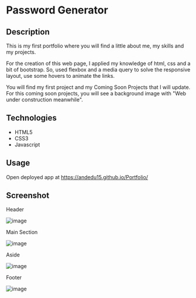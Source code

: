 # Password Generator

## Description

This is my first portfolio where you will find a little about me, my skills and my projects.

For the creation of this web page, I applied my knowledge of html, css and a bit of bootstrap. So, used flexbox and a media query to solve the responsive layout, use some hovers to animate the links.

You will find my first project and my Coming Soon Projects that I will update. For this coming soon projects, you will see a background image with "Web under construction meanwhile".

## Technologies

- HTML5
- CSS3
- Javascript

## Usage

Open deployed app at https://andedu15.github.io/Portfolio/

## Screenshot

Header

![image](https://github.com/andedu15/Portfolio/assets/126121687/9d52df62-940b-480e-a191-32bc47e03724)

Main Section

![image](https://github.com/andedu15/Portfolio/assets/126121687/f8b0c570-d2a9-42fb-8eb2-586a02ffe80a)

Aside

![image](https://github.com/andedu15/Portfolio/assets/126121687/e8b87ef5-36b4-418b-890f-706f999ffffe)


Footer

![image](https://github.com/andedu15/Portfolio/assets/126121687/e677f224-b680-4108-9bd2-ea6ea6b23fc5)



